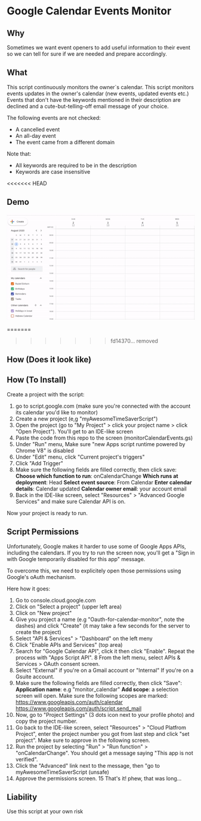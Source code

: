 # Google Calendar Events Monitor

## Why
Sometimes we want event openers to add useful information to their event so we can tell for sure if we are needed and prepare accordingly.

## What
This script continuously monitors the owner`s calendar.
This script monitors events updates in the owner's calendar (new events, updated events etc.)
Events that don't have the keywords mentioned in their description are declined and a cute-but-telling-off email message of your choice.

The following events are not checked:
  - A cancelled event 
  - An all-day event
  - The event came from a different domain

Note that:                                                                                                        
 - All keywords are required to be in the description                                                                                                                                
 - Keywords are case insensitive   

<<<<<<< HEAD
## Demo
![how this looks like on calendar](https://github.com/raziele/gCalendarMonitor/raw/master/images/demo.gif)

=======
>>>>>>> fd14370... removed
## How (Does it look like)

## How (To Install)
Create a project with the script:
1. go to script.google.com (make sure you're connected with the account its calendar you'd like to monitor)
2. Create a new project (e,g "myAwesomeTimeSaverScript")
3. Open the project (go to "My Project" >  click your project name > click "Open Project"). You'll get to an IDE-like screen
4. Paste the code from this repo to the screen (monitorCalendarEvents.gs)
5. Under "Run" menu, Make sure "new Apps script runtime powered by Chrome V8" is disabled
6. Under "Edit" menu, click "Current project's triggers"
7. Click "Add Trigger" 
8. Make sure the following fields are filled correctly, then click save:
**Choose which function to run**: onCalendarChange
**Which runs at deployment**: Head
**Select event source**: From Calendar
**Enter calendar details**: Calendar updated
**Calendar owner email**: your account email
9. Back in the IDE-like screen, select "Resources" > "Advanced Google Services" and make sure Calendar API is on.

Now your project is ready to run.

## Script Permissions
Unfortunately, Google makes it harder to use some of Google Apps APIs, including the calendars. 
If you try to run the screen now, you'll get a "Sign in with Google temporarily disabled for this app" message.

To overcome this, we need to explicitely open those permissions using Google's oAuth mechanism.

Here how it goes:
1. Go to console.cloud.google.com
2. Click on "Select a project" (upper left area)
3. Click on "New project"
4. Give you project a name (e.g "Oauth-for-calendar-monitor", note the dashes) and click "Create" (it may take a few seconds for the server to create the project)
5. Select "API & Services" > "Dashboard" on the left meny
6. Click "Enable APIs and Services" (top area)
7. Search for "Google Calendar API", click it then click "Enable". Repeat the process with "Apps Script API".
8  From the left menu, select APIs & Services >  OAuth consent screen.
9. Select "External" if you're on a Gmail account or "Internal" If you're on a Gsuite account.
9. Make sure the following fields are filled correctly, then click "Save":
**Application name**: e.g "monitor_calendar"
**Add scope**: a selection screen will open. Make sure the following scopes are marked:
https://www.googleapis.com/auth/calendar
https://www.googleapis.com/auth/script.send_mail
10. Now, go to "Project Settings" (3 dots icon next to your profile photo) and copy the project number.
11. Go back to the IDE-like screen, select "Resources" > "Cloud Platfrom Project", enter the project number you got from last step and click "set project". Make sure to approve in the following screen.
12. Run the project by selecting "Run" > "Run function" > "onCalendarChange". You should get a message saying "This app is not verified".
13. Click the "Advanced" link next to the message, then "go to myAwesomeTimeSaverScript (unsafe)
14. Approve the permissions screen.
15 That's it! phew, that was long...


## Liability
Use this script at your own risk
